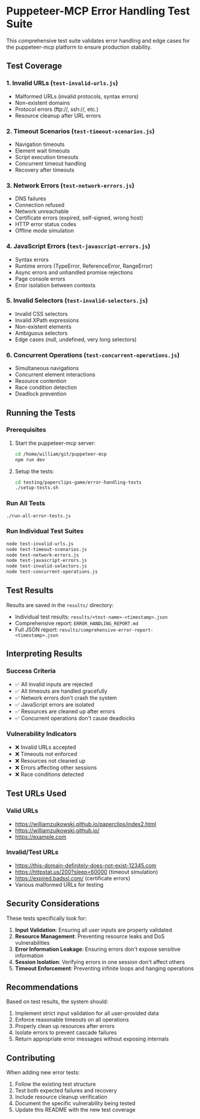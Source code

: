 # Puppeteer-MCP Error Handling Test Suite

This comprehensive test suite validates error handling and edge cases for the puppeteer-mcp platform
to ensure production stability.

## Test Coverage

### 1. Invalid URLs (`test-invalid-urls.js`)

- Malformed URLs (invalid protocols, syntax errors)
- Non-existent domains
- Protocol errors (ftp://, ssh://, etc.)
- Resource cleanup after URL errors

### 2. Timeout Scenarios (`test-timeout-scenarios.js`)

- Navigation timeouts
- Element wait timeouts
- Script execution timeouts
- Concurrent timeout handling
- Recovery after timeouts

### 3. Network Errors (`test-network-errors.js`)

- DNS failures
- Connection refused
- Network unreachable
- Certificate errors (expired, self-signed, wrong host)
- HTTP error status codes
- Offline mode simulation

### 4. JavaScript Errors (`test-javascript-errors.js`)

- Syntax errors
- Runtime errors (TypeError, ReferenceError, RangeError)
- Async errors and unhandled promise rejections
- Page console errors
- Error isolation between contexts

### 5. Invalid Selectors (`test-invalid-selectors.js`)

- Invalid CSS selectors
- Invalid XPath expressions
- Non-existent elements
- Ambiguous selectors
- Edge cases (null, undefined, very long selectors)

### 6. Concurrent Operations (`test-concurrent-operations.js`)

- Simultaneous navigations
- Concurrent element interactions
- Resource contention
- Race condition detection
- Deadlock prevention

## Running the Tests

### Prerequisites

1. Start the puppeteer-mcp server:

   ```bash
   cd /home/william/git/puppeteer-mcp
   npm run dev
   ```

2. Setup the tests:
   ```bash
   cd testing/paperclips-game/error-handling-tests
   ./setup-tests.sh
   ```

### Run All Tests

```bash
./run-all-error-tests.js
```

### Run Individual Test Suites

```bash
node test-invalid-urls.js
node test-timeout-scenarios.js
node test-network-errors.js
node test-javascript-errors.js
node test-invalid-selectors.js
node test-concurrent-operations.js
```

## Test Results

Results are saved in the `results/` directory:

- Individual test results: `results/<test-name>-<timestamp>.json`
- Comprehensive report: `ERROR_HANDLING_REPORT.md`
- Full JSON report: `results/comprehensive-error-report-<timestamp>.json`

## Interpreting Results

### Success Criteria

- ✅ All invalid inputs are rejected
- ✅ All timeouts are handled gracefully
- ✅ Network errors don't crash the system
- ✅ JavaScript errors are isolated
- ✅ Resources are cleaned up after errors
- ✅ Concurrent operations don't cause deadlocks

### Vulnerability Indicators

- ❌ Invalid URLs accepted
- ❌ Timeouts not enforced
- ❌ Resources not cleaned up
- ❌ Errors affecting other sessions
- ❌ Race conditions detected

## Test URLs Used

### Valid URLs

- https://williamzujkowski.github.io/paperclips/index2.html
- https://williamzujkowski.github.io/
- https://example.com

### Invalid/Test URLs

- https://this-domain-definitely-does-not-exist-12345.com
- https://httpstat.us/200?sleep=60000 (timeout simulation)
- https://expired.badssl.com/ (certificate errors)
- Various malformed URLs for testing

## Security Considerations

These tests specifically look for:

1. **Input Validation**: Ensuring all user inputs are properly validated
2. **Resource Management**: Preventing resource leaks and DoS vulnerabilities
3. **Error Information Leakage**: Ensuring errors don't expose sensitive information
4. **Session Isolation**: Verifying errors in one session don't affect others
5. **Timeout Enforcement**: Preventing infinite loops and hanging operations

## Recommendations

Based on test results, the system should:

1. Implement strict input validation for all user-provided data
2. Enforce reasonable timeouts on all operations
3. Properly clean up resources after errors
4. Isolate errors to prevent cascade failures
5. Return appropriate error messages without exposing internals

## Contributing

When adding new error tests:

1. Follow the existing test structure
2. Test both expected failures and recovery
3. Include resource cleanup verification
4. Document the specific vulnerability being tested
5. Update this README with the new test coverage
